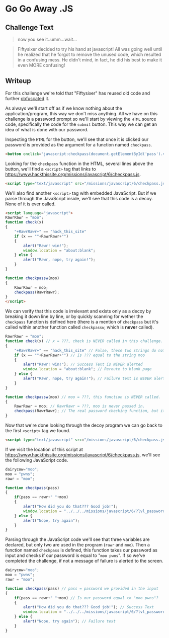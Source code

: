 # Go Go Away .JS

## Challenge Text

> now you see it..umm...wait...

> Fiftysixer decided to try his hand at javascript!
All was going well until he realized that he forgot to remove the unused code, which resulted in a confusing mess.
He didn't mind, in fact, he did his best to make it even MORE confusing!

## Writeup

For this challenge we're told that "Fiftysixer" has reused old code and further [obfuscated](https://www.freecodecamp.org/news/make-your-code-secure-with-obfuscation/ "freeCodeCamp Article On Code Obfuscation") it.

As always we'll start off as if we know nothing about the application/program, this way we don't miss anything. All we have on this challenge is a password prompt so we'll start by viewing the ```HTML``` source code, specifically the code for the ```submit``` button. This way we can get an idea of what is done with our password.

Inspecting the ```HTML``` for the button, we'll see that once it is clicked our password is provided as the argument for a function named ```checkpass```.

```html
<button onclick="javascript:checkpass(document.getElementById('pass').value)">Check Password</button>
```

Looking for the ```checkpass``` function in the HTML, several lines above the button, we'll find a ```<script>``` tag that links to https://www.hackthissite.org/missions/javascript/6/checkpass.js.

```html
<script type="text/javascript" src="/missions/javascript/6/checkpass.js"></script>
```

We'll also find another ```<script>``` tag with embedded JavaScript. But if we parse through the JavaScript inside, we'll see that this code is a decoy. None of it is ever called.

```html
<script language="javascript">
RawrRawr = "moo";
function check(x)
{
    "+RawrRawr+" == "hack_this_site"
    if (x == ""+RawrRawr+"")
    {
        alert("Rawr! win!");
        window.location = "about:blank";
    } else {
        alert("Rawr, nope, try again!");
    }
}

function checkpassw(moo)
{
    RawrRawr = moo;
    checkpass(RawrRawr);
}
</script>
```

We can verify that this code is irrelevant and exists only as a decoy by breaking it down line by line, or by quickly scanning for wether the ```checkpass``` function is defined here (there is a  mention of ```checkpass``` but it's called within another function called ```checkpassw```, which is **never** called).

```js
RawrRawr = "moo";
function check(x) // x = ???, check is NEVER called in this challenge.
{
    "+RawrRawr+" == "hack_this_site" // False, these two strings do not equal eac other.
    if (x == ""+RawrRawr+"") // Is ??? equal to the string moo
    {
        alert("Rawr! win!"); // Success Text is NEVER alerted
        window.location = "about:blank"; // Reroute to blank page
    } else {
        alert("Rawr, nope, try again!"); // Failure text is NEVER alerted
    }
}

function checkpassw(moo) // moo = ???, this function is NEVER called.
{
    RawrRawr = moo; // RawrRawr = ???, moo is never passed in.
    checkpass(RawrRawr); // The real password checking function, but it's never called.
}
```

Now that we're done looking through the decoy program we can go back to the first ```<script>``` tag we found.

```html
<script type="text/javascript" src="/missions/javascript/6/checkpass.js"></script>
```

If we visit the location of this script at https://www.hackthissite.org/missions/javascript/6/checkpass.js, we'll see the following JavaScript code.

```js
dairycow="moo";
moo = "pwns";
rawr = "moo";

function checkpass(pass)
{
    if(pass == rawr+" "+moo)
    {
        alert("How did you do that??? Good job!");
        window.location = "../../../missions/javascript/6/?lvl_password="+pass;
    } else {
        alert("Nope, try again");
    }
}
```

Parsing through the JavaScript code we'll see that three variables are declared, but only two are used in the program (```rawr``` and ```moo```). Then a function named ```checkpass``` is defined, this function takes our password as input and checks if our password is equal to "```moo pwns```". If so we've completed the challenge, if not a message of failure is alerted to the screen.

```js
dairycow="moo";
moo = "pwns";
rawr = "moo";

function checkpass(pass) // pass = password we provided in the input
{
    if(pass == rawr+" "+moo) // Is our password equal to "moo pwns"?
    {
        alert("How did you do that??? Good job!"); // Success Text
        window.location = "../../../missions/javascript/6/?lvl_password="+pass; // Reroute to success page
    } else {
        alert("Nope, try again"); // Failure text
    }
}
```
